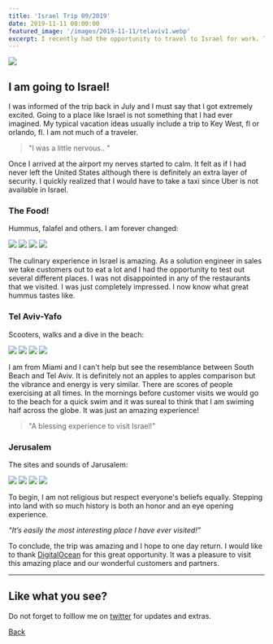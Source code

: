 ```yaml
---
title: 'Israel Trip 09/2019'
date: 2019-11-11 00:00:00
featured_image: '/images/2019-11-11/telaviv1.webp'
excerpt: I recently had the opportunity to travel to Israel for work. The experience was prodigious and one that I will never forget. In this post I share my thougts as well as a couple of pictures.
---
```


![](/images/2019-11-11/telaviv2.webp)

## I am going to Israel!

I was informed of the trip back in July and I must say that I got extremely excited. Going to a place like Israel is not something that I had ever imagined. My typical vacation ideas usually include a trip to Key West, fl or orlando, fl. I am not much of a traveler. 
 
> "I was a little nervous.. "

Once I arrived at the airport my nerves started to calm. It felt as if I had never left the United States although there is definitely an extra layer of security. I quickly realized that I would have to take a taxi since Uber is not available in Israel.

### The Food!

Hummus, falafel and others. I am forever changed:

<div class="gallery" data-columns="3">
	<img src="/images/2019-11-11/food1.webp">
	<img src="/images/2019-11-11/food4.webp">
	<img src="/images/2019-11-11/food3.webp">
	<img src="/images/2019-11-11/food2.webp">
</div>

The culinary experience in Israel is amazing. As a solution engineer in sales we take customers out to eat a lot and I had the opportunity to test out several different places. I was not disappointed in any of the restaurants that we visited. I was just completely impressed. I now know what great hummus tastes like.

### Tel Aviv-Yafo

Scooters, walks and a dive in the beach:

<div class="gallery" data-columns="3">
	<img src="/images/2019-11-11/telaviv-5.webp">
	<img src="/images/2019-11-11/telaviv-6.webp">
	<img src="/images/2019-11-11/telaviv-4.webp">
	<img src="/images/2019-11-11/telaviv-3.webp">
</div>

I am from Miami and I can't help but see the resemblance between South Beach and Tel Aviv. It is definitely not an apples to apples comparison but the vibrance and energy is very similar. There are scores of people exercising at all times. In the mornings before customer visits we would go to the beach for a quick swim and it was sureal to think that I am swiming half across the globe. It was just an amazing experience!

> "A blessing experience to visit Israel!"

### Jerusalem

The sites and sounds of Jarusalem:

<div class="gallery" data-columns="3">
	<img src="/images/2019-11-11/jarusalem-2.webp">
	<img src="/images/2019-11-11/jarusalem-3.webp">
	<img src="/images/2019-11-11/jarusalem-4.webp">
	<img src="/images/2019-11-11/jarusalem-1.webp">
</div>

To begin, I am not religious but respect everyone's beliefs equally. Stepping into land with so much history is both an honor and an eye opening experience.

*“It’s easily the most interesting place I have ever visited!”*

To conclude, the trip was amazing and I hope to one day return. I would like to thank [DigitalOcean](https://www.digitalocean.com/) for this great opportunity. It was a pleasure to visit this amazing place and our wonderful customers and partners. 

---

## Like what you see?

Do not forget to folllow me on [twitter](https://twitter.com/_areyesjr) for updates and extras. 

<a href="../" class="button button--large">Back</a>